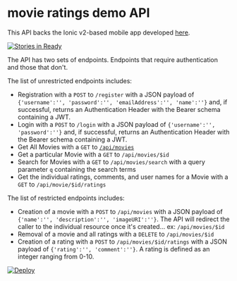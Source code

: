 # movie ratings demo API

This API backs the Ionic v2-based mobile app developed [here](https://github.com/joshdurbin/movie-ratings-demo-mobile).

[![Stories in Ready](https://badge.waffle.io/joshdurbin/movie-ratings-demo.png?label=ready&title=Ready)](https://waffle.io/joshdurbin/movie-ratings-demo)

The API has two sets of endpoints. Endpoints that require authentication and those that don't.

The list of unrestricted endpoints includes:

* Registration with a `POST` to `/register` with a JSON payload of `{'username':'', 'password':'', 'emailAddress':'', 'name':''}` and, if successful, returns an Authentication Header with the Bearer schema containing a JWT.
* Login with a `POST` to `/login` with a JSON payload of `{'username':'', 'password':''}` and, if successful, returns an Authentication Header with the Bearer schema containing a JWT.
* Get All Movies with a `GET` to [`/api/movies`](https://movie-ratings-demo.herokuapp.com/api/movies)
* Get a particular Movie with a `GET` to `/api/movies/$id`
* Search for Movies with a `GET` to `/api/movies/search` with a query parameter `q` containing the search terms
* Get the individual ratings, comments, and user names for a Movie with a `GET` to `/api/movie/$id/ratings`

The list of restricted endpoints includes:

* Creation of a movie with a `POST` to `/api/movies` with a JSON payload of `{'name':'', 'description':'', 'imageURI':''}`. The API will redirect the caller to the individual resource once it's created... ex: `/api/movies/$id`
* Removal of a movie and all ratings with a `DELETE` to `/api/movies/$id`
* Creation of a rating with a `POST` to `/api/movies/$id/ratings` with a JSON payload of `{'rating':'', 'comment':''}`. A rating is defined as an integer ranging from 0-10.

[![Deploy](https://www.herokucdn.com/deploy/button.png)](https://heroku.com/deploy?template=https://github.com/joshdurbin/movie-ratings-demo)